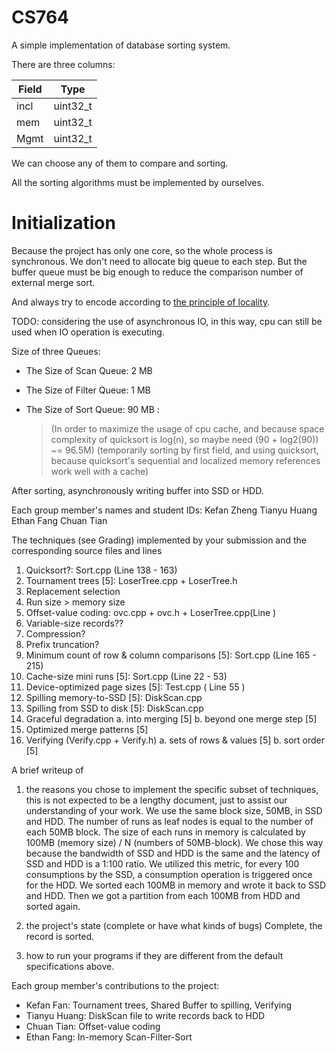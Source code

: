 # CS764
A simple implementation of database sorting system.

There are three columns:

| Field | Type     |
| ----- | -------- |
| incl  | uint32_t |
| mem   | uint32_t |
| Mgmt  | uint32_t |

We can choose any of them to compare and sorting.

All the sorting algorithms must be implemented by ourselves.


# Initialization

Because the project has only one core, so the whole process is synchronous.
We don't need to allocate big queue to each step. But the buffer queue must be big enough to reduce the comparison number of external merge sort.

And always try to encode according to [the principle of locality](https://en.wikipedia.org/wiki/Locality_of_reference).

TODO: considering the use of asynchronous IO, in this way, cpu can still be used when IO operation is executing.

Size of three Queues:

- The Size of Scan Queue: 2 MB

- The Size of Filter Queue: 1 MB

- The Size of Sort Queue: 90 MB :

  > (In order to maximize the usage of cpu cache, and because space complexity of quicksort is log(n), so maybe need (90 + log2(90)) ~= 96.5M)
  > (temporarily sorting by first field, and using quicksort, because quicksort's sequential and localized memory references work well with a cache)

After sorting, asynchronously writing buffer into SSD or HDD.

Each group member's names and student IDs:
Kefan Zheng 
Tianyu Huang
Ethan Fang
Chuan Tian

The techniques (see Grading) implemented by your submission and the corresponding source files and lines
1. Quicksort?: Sort.cpp (Line 138 - 163)
2. Tournament trees [5]: LoserTree.cpp + LoserTree.h
3. Replacement selection
4. Run size > memory size
5. Offset-value coding: ovc.cpp + ovc.h + LoserTree.cpp(Line )
6. Variable-size records??
7. Compression?
8. Prefix truncation?
9. Minimum count of row & column comparisons [5]: Sort.cpp (Line 165 - 215)
10. Cache-size mini runs [5]: Sort.cpp (Line 22 - 53)
11. Device-optimized page sizes [5]: Test.cpp ( Line 55 )
12. Spilling memory-to-SSD [5]: DiskScan.cpp
13. Spilling from SSD to disk [5]: DiskScan.cpp
14. Graceful degradation
  a. into merging [5]
  b. beyond one merge step [5]
15. Optimized merge patterns [5]
16. Verifying (Verify.cpp + Verify.h)
  a. sets of rows & values [5]
  b. sort order [5]

A brief writeup of 
1. the reasons you chose to implement the specific subset of techniques, this is not expected to be a lengthy document, just to assist our understanding of your work.
We use the same block size, 50MB, in SSD and HDD. The number of runs as leaf nodes is equal to the number of each 50MB block. The size of each runs in memory is calculated by 100MB (memory size) / N (numbers of 50MB-block). We chose this way because the bandwidth of SSD and HDD is the same and the latency of SSD and HDD is a 1:100 ratio. We utilized this metric, for every 100 consumptions by the SSD, a consumption operation is triggered once for the HDD. We sorted each 100MB in memory and wrote it back to SSD and HDD. Then we got a partition from each 100MB from HDD and sorted again.

2. the project's state (complete or have what kinds of bugs) 
Complete, the record is sorted. 

3. how to run your programs if they are different from the default specifications above. 

Each group member's contributions to the project:
- Kefan Fan: Tournament trees, Shared Buffer to spilling, Verifying
- Tianyu Huang: DiskScan file to write records back to HDD
- Chuan Tian: Offset-value coding
- Ethan Fang: In-memory Scan-Filter-Sort
